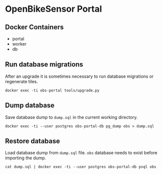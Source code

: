 # OpenBikeSensor Portal

## Docker Containers

- portal
- worker
- db

## Run database migrations

After an upgrade it is sometimes necessary to run database migrations or regenerate tiles.

```
docker exec -ti obs-portal tools/upgrade.py
```

## Dump database

Save database dump to `dump.sql` in the current working directory.

```
docker exec -ti --user postgres obs-portal-db pg_dump obs > dump.sql
```

## Restore database

Load database dump from `dump.sql` file.
`obs` database needs to exist before importing the dump.

```
cat dump.sql | docker exec -ti --user postgres obs-portal-db psql obs
```
